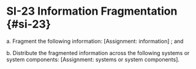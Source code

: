# SI-23 Information Fragmentation {#si-23}

a. Fragment the following information: [Assignment: information] ; and

b. Distribute the fragmented information across the following systems or system components: [Assignment: systems or system components].

